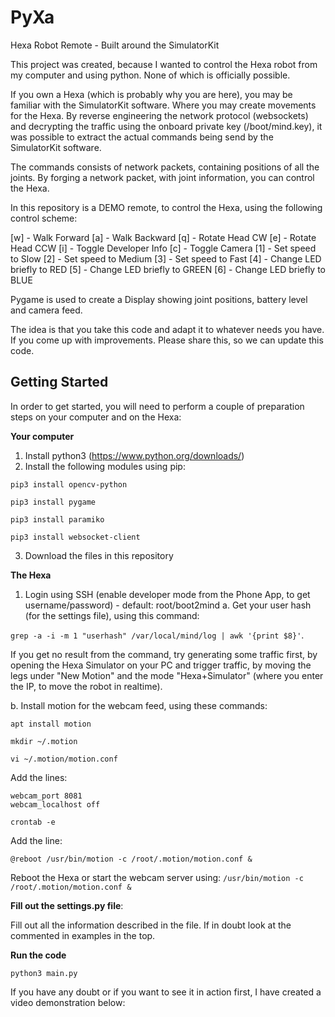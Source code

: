 # PyXa
Hexa Robot Remote - Built around the SimulatorKit

This project was created, because I wanted to control the Hexa robot from my computer and using python. None of which is officially possible.

If you own a Hexa (which is probably why you are here), you may be familiar with the SimulatorKit software. Where you may create movements for the Hexa. By reverse engineering the network protocol (websockets) and decrypting the traffic using the onboard private key (/boot/mind.key), it was possible to extract the actual commands being send by the SimulatorKit software. 

The commands consists of network packets, containing positions of all the joints. By forging a network packet, with joint information, you can control the Hexa.

In this repository is a DEMO remote, to control the Hexa, using the following control scheme:

[w] - Walk Forward
[a] - Walk Backward
[q] - Rotate Head CW
[e] - Rotate Head CCW
[i] - Toggle Developer Info
[c] - Toggle Camera
[1] - Set speed to Slow
[2] - Set speed to Medium
[3] - Set speed to Fast
[4] - Change LED briefly to RED
[5] - Change LED briefly to GREEN
[6] - Change LED briefly to BLUE

Pygame is used to create a Display showing joint positions, battery level and camera feed.

The idea is that you take this code and adapt it to whatever needs you have. If you come up with improvements. Please share this, so we can update this code.

## Getting Started

In order to get started, you will need to perform a couple of preparation steps on your computer and on the Hexa:


**Your computer**

1. Install python3 (https://www.python.org/downloads/)
2. Install the following modules using pip:

`pip3 install opencv-python`

`pip3 install pygame`

`pip3 install paramiko`

`pip3 install websocket-client`

3. Download the files in this repository


**The Hexa**

1. Login using SSH (enable developer mode from the Phone App, to get username/password) - default: root/boot2mind
a. Get your user hash (for the settings file), using this command: 

`grep -a -i -m 1 "userhash" /var/local/mind/log | awk '{print $8}'`.

If you get no result from the command, try generating some traffic first, by opening the Hexa Simulator on your PC and trigger traffic,
by moving the legs under "New Motion" and the mode "Hexa+Simulator" (where you enter the IP, to move the robot in realtime).

b. Install motion for the webcam feed, using these commands: 

`apt install motion`

`mkdir ~/.motion`

`vi ~/.motion/motion.conf`

Add the lines:

```
webcam_port 8081
webcam_localhost off
```

`crontab -e`

Add the line:

`@reboot /usr/bin/motion -c /root/.motion/motion.conf &`

Reboot the Hexa or start the webcam server using: `/usr/bin/motion -c /root/.motion/motion.conf &`


**Fill out the settings.py file**:

Fill out all the information described in the file. If in doubt look at the commented in examples in the top.


**Run the code**

`python3 main.py`

If you have any doubt or if you want to see it in action first, I have created a video demonstration below:
